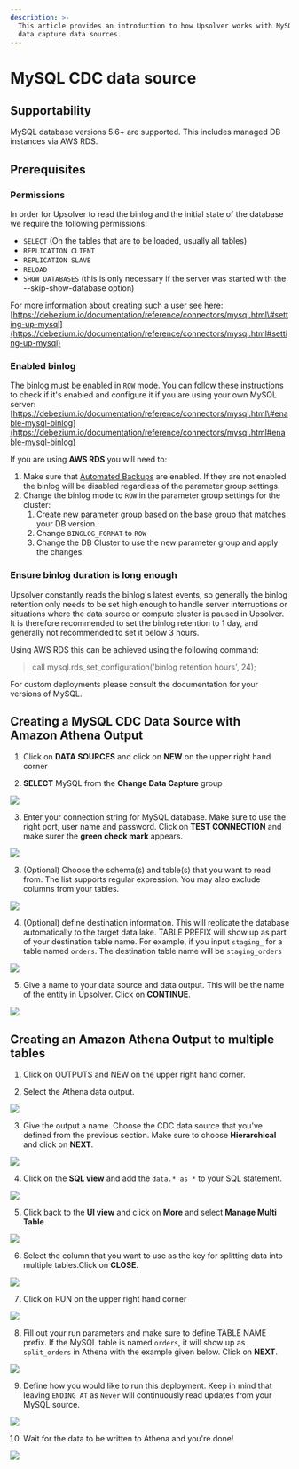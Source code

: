 ```yaml
---
description: >-
  This article provides an introduction to how Upsolver works with MySQL change
  data capture data sources.
---
```


# MySQL CDC data source

## Supportability

MySQL database versions 5.6+ are supported. This includes managed DB instances via AWS RDS.

## Prerequisites

### Permissions

In order for Upsolver to read the binlog and the initial state of the database we require the following permissions:

* `SELECT` \(On the tables that are to be loaded, usually all tables\)
* `REPLICATION CLIENT`
* `REPLICATION SLAVE`
* `RELOAD`
* `SHOW DATABASES` \(this is only necessary if the server was started with the --skip-show-database option\)

For more information about creating such a user see here: [https://debezium.io/documentation/reference/connectors/mysql.html\#setting-up-mysql](https://debezium.io/documentation/reference/connectors/mysql.html#setting-up-mysql)

### Enabled binlog

The binlog must be enabled in `ROW` mode. You can follow these instructions to check if it's enabled and configure it if you are using your own MySQL server: [https://debezium.io/documentation/reference/connectors/mysql.html\#enable-mysql-binlog](https://debezium.io/documentation/reference/connectors/mysql.html#enable-mysql-binlog)

If you are using **AWS RDS** you will need to:

1. Make sure that [Automated Backups](https://docs.aws.amazon.com/AmazonRDS/latest/UserGuide/USER_WorkingWithAutomatedBackups.html) are enabled. If they are not enabled the binlog will be disabled regardless of the parameter group settings.
2. Change the binlog mode to `ROW` in the parameter group settings for the cluster:
   1. Create new parameter group based on the base group that matches your DB version.
   2. Change `BINGLOG_FORMAT` to `ROW`
   3. Change the DB Cluster to use the new parameter group and apply the changes. 

### Ensure binlog duration is long enough

Upsolver constantly reads the binlog's latest events, so generally the binlog retention only needs to be set high enough to handle server interruptions or situations where the data source or compute cluster is paused in Upsolver. It is therefore recommended to set the binlog retention to 1 day, and generally not recommended to set it below 3 hours.

Using AWS RDS this can be achieved using the following command:

> call mysql.rds\_set\_configuration\('binlog retention hours', 24\);

For custom deployments please consult the documentation for your versions of MySQL.

## Creating a MySQL CDC Data Source with Amazon Athena Output

1. Click on **DATA SOURCES** and click on **NEW** on the upper right hand corner

2. **SELECT** MySQL from the **Change Data Capture** group

![](../../.gitbook/assets/image%20%28249%29.png)

3. Enter your connection string for MySQL database. Make sure to use the right port, user name and password. Click on **TEST CONNECTION** and make surer the **green check mark** appears.

![](../../.gitbook/assets/image%20%2824%29.png)

3. \(Optional\) Choose the schema\(s\) and table\(s\) that you want to read from. The list supports regular expression. You may also exclude columns from your tables.

![](../../.gitbook/assets/image%20%2811%29.png)

4. \(Optional\) define destination information. This will replicate the database automatically to the target data lake. TABLE PREFIX will show up as part of your destination table name. For example, if you input `staging_` for a table named `orders`. The destination table name will be `staging_orders` 

![](../../.gitbook/assets/image%20%28267%29.png)

5. Give a name to your data source and data output. This will be the name of the entity in Upsolver. Click on **CONTINUE**. 

![](../../.gitbook/assets/image%20%2818%29.png)

## Creating an Amazon Athena Output to multiple tables

1. Click on OUTPUTS and NEW on the upper right hand corner.

2. Select the Athena data output.

![](../../.gitbook/assets/image%20%28264%29.png)

3. Give the output a name. Choose the CDC data source that you've defined from the previous section. Make sure to choose **Hierarchical** and click on **NEXT**.

![](../../.gitbook/assets/image%20%28268%29.png)

4. Click on the **SQL view** and add the `data.* as *` to your SQL statement. 

![](../../.gitbook/assets/image%20%28118%29.png)

5. Click back to the **UI view** and click on **More** and select **Manage Multi Table** 

![](../../.gitbook/assets/image%20%28206%29.png)

6. Select the column that you want to use as the key for splitting data into multiple tables.Click on **CLOSE**.

![](../../.gitbook/assets/image%20%286%29.png)

7. Click on RUN on the upper right hand corner

![](../../.gitbook/assets/image%20%28266%29.png)

8. Fill out your run parameters and make sure to define TABLE NAME prefix. If the MySQL table is named `orders`, it will show up as `split_orders` in Athena with the example given below. Click on **NEXT**.

![](../../.gitbook/assets/image%20%28241%29.png)

9. Define how you would like to run this deployment. Keep in mind that leaving `ENDING AT` as `Never` will continuously read updates from your MySQL source.

![](../../.gitbook/assets/image%20%28265%29.png)

10. Wait for the data to be written to Athena and you're done! 

![](../../.gitbook/assets/image%20%2869%29.png)

